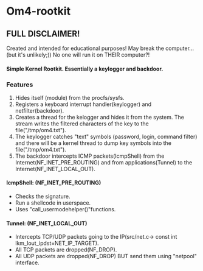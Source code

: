 # Om4-rootkit 
## FULL DISCLAIMER!
Created and intended for educational purposes!
May break the computer...(but it's unlikely;))
No one will run it on THEIR computer?!

#### Simple Kernel Rootkit. Essentially a keylogger and backdoor.
### Features
1) Hides itself (module) from the procfs/sysfs.
2) Registers a keyboard interrupt handler(keylogger) and netfilter(backdoor).
3) Creates a thread for the kelogger and hides it from the system. The stream writes the filtered characters of the key to the file("/tmp/om4.txt").
4) The keylogger catches "text" symbols (password, login, command filter) and there will be a kernel thread to dump key symbols into the file("/tmp/om4.txt").
5) The backdoor intercepts ICMP packets(IcmpShell) from the Internet(NF_INET_PRE_ROUTING) and from applications(Tunnel) to the Internet(NF_INET_LOCAL_OUT).
#### IcmpShell: (NF_INET_PRE_ROUTING)
- Checks the signature.
- Run a shellcode in userspace.
- Uses "call_usermodehelper()"functions.
#### Tunnel: (NF_INET_LOCAL_OUT)
- Intercepts TCP/UDP packets going to the IP(src/net.c-> const int lkm_lout_ipdst=NET_IP_TARGET).
- All TCP packets are dropped(NF_DROP).
- All UDP packets are dropped(NF_DROP) BUT send them using "netpool" interface.
